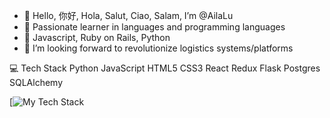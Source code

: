 - 👋 Hello, 你好, Hola, Salut, Ciao, Salam, I’m @AilaLu
- 👀 Passionate learner in languages and programming languages
- 🌱 Javascript, Ruby on Rails,  Python
- 💞️ I’m looking forward to revolutionize logistics systems/platforms


<!---
AilaLu/AilaLu is a ✨ special ✨ repository because its `README.md` (this file) appears on your GitHub profile.
You can click the Preview link to take a look at your changes.
--->
💻 Tech Stack
Python JavaScript HTML5 CSS3 React Redux Flask Postgres SQLAlchemy

[![My Tech Stack](https://github-readme-tech-stack.vercel.app/api/cards?lineCount=1)
